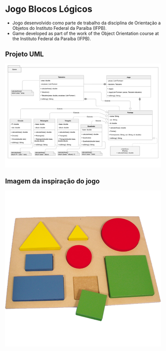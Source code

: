 # Jogo Blocos Lógicos

- Jogo desenvolvido como parte de trabalho da disciplina de Orientação a Objetos do Instituto Federal da Paraíba (IFPB).
- Game developed as part of the work of the Object Orientation course at the Instituto Federal da Paraíba (IFPB).

## Projeto UML
![UML](https://github.com/Everaldo-Martins/Jogo_Blocos_Logicos/blob/main/Jogo_UML.png)

## Imagem da inspiração do jogo
![Jogo](https://github.com/Everaldo-Martins/Jogo_Blocos_Logicos/blob/main/Figura-Geometrica-Encaixe.jpg)
